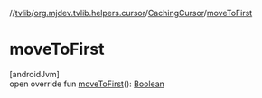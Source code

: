 //[tvlib](../../../index.md)/[org.mjdev.tvlib.helpers.cursor](../index.md)/[CachingCursor](index.md)/[moveToFirst](move-to-first.md)

# moveToFirst

[androidJvm]\
open override fun [moveToFirst](move-to-first.md)(): [Boolean](https://kotlinlang.org/api/latest/jvm/stdlib/kotlin/-boolean/index.html)
